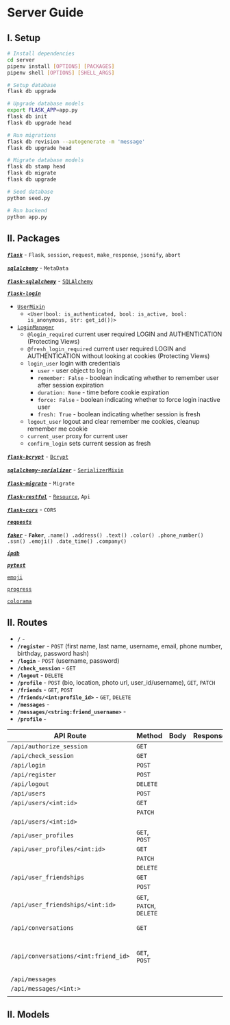 # Server Guide


## I. Setup

``` bash
# Install dependencies
cd server
pipenv install [OPTIONS] [PACKAGES]
pipenv shell [OPTIONS] [SHELL_ARGS]

# Setup database
flask db upgrade

# Upgrade database models
export FLASK_APP=app.py
flask db init
flask db upgrade head

# Run migrations
flask db revision --autogenerate -m 'message'
flask db upgrade head

# Migrate database models
flask db stamp head
flask db migrate
flask db upgrade

# Seed database
python seed.py

# Run backend
python app.py

```


## II. Packages

[***`flask`***](https://flask.palletsprojects.com/en/3.0.x/) - `Flask`, `session`, `request`, `make_response`, `jsonify`, `abort`

[***`sqlalchemy`***](https://www.sqlalchemy.org/) - `MetaData`

[***`flask-sqlalchemy`***](https://flask-sqlalchemy.palletsprojects.com/en/3.1.x//) - [`SQLAlchemy`](https://www.sqlalchemy.org/)


[***`flask-login`***](https://flask-login.readthedocs.io/en/latest/)

- [`UserMixin`]()
  - `<User(bool: is_authenticated, bool: is_active, bool: is_anonymous, str: get_id())>`
- [`LoginManager`](https://flask-login.readthedocs.io/en/latest/#flask_login.LoginManager)
  - `@login_required` current user required LOGIN and AUTHENTICATION (Protecting Views)
  - `@fresh_login_required` current user required LOGIN and AUTHENTICATION without looking at cookies (Protecting Views)
  - `login_user` login with credentials
    - `user` - user object to log in
    - `remember: False` - boolean indicating whether to remember user after session expiration
    - `duration: None` - time before cookie expiration
    - `force: False` - boolean indicating whether to force login inactive user
    - `fresh: True` - boolean indicating whether session is fresh
  - `logout_user` logout and clear remember me cookies, cleanup remember me cookie
  - `current_user` proxy for current user
  - `confirm_login` sets current session as fresh

[***`flask-bcrypt`***](https://flask-bcrypt.readthedocs.io/en/1.0.1/) - [`Bcrypt`](https://github.com/pyca/bcrypt/)

[***`sqlalchemy-serializer`***](https://medium.com/@seanstevens729/flask-sqlalchemy-serializer-a-comprehensive-guide-to-serialization-aec8eeb8b456) - [`SerializerMixin`]()

[***`flask-migrate`***](https://flask-migrate.readthedocs.io/en/latest/) - `Migrate`

[***`flask-restful`***](https://flask-restful.readthedocs.io/en/latest/) - [`Resource`](), `Api`

[***`flask-cors`***](https://flask-cors.readthedocs.io/en/latest/) - `CORS`

[***`requests`***](https://requests.readthedocs.io/en/latest/)

[***`faker`***](https://faker.readthedocs.io/en/master/) - **`Faker`**, `.name() .address() .text() .color() .phone_number() .ssn() .emoji() .date_time() .company()`

[***`ipdb`***](https://pypi.org/project/ipdb/#description)

[***`pytest`***](https://docs.pytest.org/en/6.2.x/index.html)

[`emoji`](https://flask.palletsprojects.com/en/3.0.x/)

[`progress`](https://flask.palletsprojects.com/en/3.0.x/)

[`colorama`](https://flask.palletsprojects.com/en/3.0.x/)


## II. Routes
-  **`/`** -
- **`/register`** - `POST` (first name, last name, username, email, phone number, birthday, password hash)
- **`/login`** - `POST` (username, password)
- **`/check_session`** - `GET`
- **`/logout`** - `DELETE`
- **`/profile`** - `POST` (bio, location, photo url, user_id/username), `GET`, `PATCH`
- **`/friends`** - `GET`, `POST`
- **`/friends/<int:profile_id>`** - `GET`, `DELETE`
- **`/messages`** -
- **`/messages/<string:friend_username>`** -
- **`/profile`** -

| API Route                            | Method                   | Body | Response | Description                          |
|--------------------------------------|--------------------------|------|----------|--------------------------------------|
| `/api/authorize_session`             | `GET`                    |      |          |                                      |
| `/api/check_session`                 | `GET`                    |      |          |                                      |
| `/api/login`                         | `POST`                   |      |          |                                      |
| `/api/register`                      | `POST`                   |      |          |                                      |
| `/api/logout`                        | `DELETE`                 |      |          |                                      |
| `/api/users`                         | `POST`                   |      |          |                                      |
| `/api/users/<int:id>`                | `GET`                    |      |          |                                      |
|                                      | `PATCH`                  |      |          |                                      |
| `/api/users/<int:id>`                |                          |      |          |                                      |
| `/api/user_profiles`                 | `GET`, `POST`            |      |          |                                      |
| `/api/user_profiles/<int:id>`        | `GET`                    |      |          |                                      |
|                                      | `PATCH`                  |      |          |                                      |
|                                      | `DELETE`                 |      |          |                                      |
| `/api/user_friendships`              | `GET`                    |      |          |                                      |
|                                      | `POST`                   |      |          |                                      |
| `/api/user_friendships/<int:id>`     | `GET`, `PATCH`, `DELETE` |      |          |                                      |
| `/api/conversations`                 | `GET`                    |      |          | All convos for user                  |
| `/api/conversations/<int:friend_id>` | `GET`, `POST`            |      |          | Convo for user with specified friend |
| `/api/messages`                      |                          |      |          |                                      |
| `/api/messages/<int:>`               |                          |      |          |                                      |
|                                      |                          |      |          |                                      |



## II. Models
